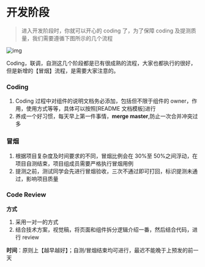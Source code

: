 # 开发阶段

> 进入开发阶段时，你就可以开心的 coding 了，为了保障 coding 及提测质量，我们需要遵循下图所示的几个流程

![img](https://b.yzcdn.cn/public_files/2019/03/27/coding.png)

Coding，联调，自测这几个阶段都是已有很成熟的流程，大家也都执行的很好，但是新增的【冒烟】流程，是需要大家注意的。

### Coding

1. Coding 过程中对组件的说明文档务必添加，包括但不限于组件的 owner，作用，使用方式等等，具体可以按照[README 文档模板]进行
2. 养成一个好习惯，每天早上第一件事情，**merge master**,防止一次合并冲突过多

### 冒烟

1. 根据项目复杂度及时间要求的不同，冒烟比例会在 30%至 50%之间浮动，在项目自测结束，项目组成员需要严格执行冒烟用例
2. 提测之前，测试同学会先进行冒烟验收，三次不通过即可打回，标识提测未通过，影响项目质量

### Code Review

**方式**

1. 采用一对一的方式
2. 结合技术方案，视觉稿，将页面和组件拆分逻辑介绍一番，然后结合代码，进行 review

**时间**：原则上【越早越好】；自测/冒烟结束均可进行，最迟不能晚于上预发的前一天
